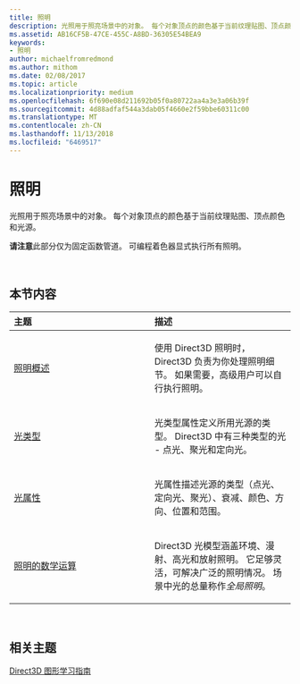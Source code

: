 ```yaml
---
title: 照明
description: 光照用于照亮场景中的对象。 每个对象顶点的颜色基于当前纹理贴图、顶点颜色和光源。
ms.assetid: AB16CF5B-47CE-455C-A8BD-36305E54BEA9
keywords:
- 照明
author: michaelfromredmond
ms.author: mithom
ms.date: 02/08/2017
ms.topic: article
ms.localizationpriority: medium
ms.openlocfilehash: 6f690e08d211692b05f0a80722aa4a3e3a06b39f
ms.sourcegitcommit: 4d88adfaf544a3dab05f4660e2f59bbe60311c00
ms.translationtype: MT
ms.contentlocale: zh-CN
ms.lasthandoff: 11/13/2018
ms.locfileid: "6469517"
---
```

# <a name="lighting"></a>照明


光照用于照亮场景中的对象。 每个对象顶点的颜色基于当前纹理贴图、顶点颜色和光源。

**请注意**此部分仅为固定函数管道。 可编程着色器显式执行所有照明。

 

## <a name="span-idin-this-sectionspanin-this-section"></a><span id="in-this-section"></span>本节内容


<table>
<colgroup>
<col width="50%" />
<col width="50%" />
</colgroup>
<thead>
<tr class="header">
<th align="left">主题</th>
<th align="left">描述</th>
</tr>
</thead>
<tbody>
<tr class="odd">
<td align="left"><p><a href="lighting-overview.md">照明概述</a></p></td>
<td align="left"><p>使用 Direct3D 照明时，Direct3D 负责为你处理照明细节。 如果需要，高级用户可以自行执行照明。</p></td>
</tr>
<tr class="even">
<td align="left"><p><a href="light-types.md">光类型</a></p></td>
<td align="left"><p>光类型属性定义所用光源的类型。 Direct3D 中有三种类型的光 - 点光、聚光和定向光。</p></td>
</tr>
<tr class="odd">
<td align="left"><p><a href="light-properties.md">光属性</a></p></td>
<td align="left"><p>光属性描述光源的类型（点光、定向光、聚光）、衰减、颜色、方向、位置和范围。</p></td>
</tr>
<tr class="even">
<td align="left"><p><a href="mathematics-of-lighting.md">照明的数学运算</a></p></td>
<td align="left"><p>Direct3D 光模型涵盖环境、漫射、高光和放射照明。 它足够灵活，可解决广泛的照明情况。 场景中光的总量称作<em>全局照明</em>。</p></td>
</tr>
</tbody>
</table>

 

## <a name="span-idrelated-topicsspanrelated-topics"></a><span id="related-topics"></span>相关主题


[Direct3D 图形学习指南](index.md)

 

 




